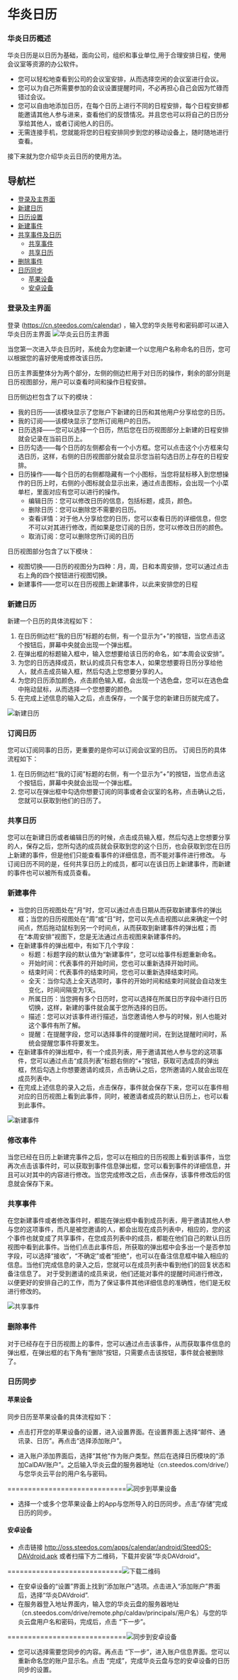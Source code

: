 # 华炎日历

### 华炎日历概述
华炎日历是以日历为基础，面向公司，组织和事业单位,用于合理安排日程，使用会议室等资源的办公软件。

- 您可以轻松地查看到公司的会议室安排，从而选择空闲的会议室进行会议。
- 您可以为自己所需要参加的会议设置提醒时间，不必再担心自己会因为忙碌而错过会议。
- 您可以自由地添加日历，在每个日历上进行不同的日程安排，每个日程安排都能邀请其他人参与进来，查看他们的反馈情况。并且您也可以将自己的日历分享给其他人，或者订阅他人的日历。
- 无需连接手机，您就能将您的日程安排同步到您的移动设备上，随时随地进行查看。

接下来就为您介绍华炎云日历的使用方法。

## 导航栏
- [登录及主界面](quickguide.md#登录及主界面)
- [新建日历](quickguide.md#新建日历)
- [日历设置](quickguide.md#日历设置)
- [新建事件](quickguide.md#新建事件)
- [共享事件及日历](quickguide.md#共享事件及日历)
    - [共享事件](quickguide.md#共享事件)
    - [共享日历](quickguide.md#共享日历)
- [删除事件](quickguide.md#删除事件)
- [日历同步](quickguide.md#日历同步)
    - [苹果设备](quickguide.md#苹果设备)
    - [安卓设备](quickguide.md#安卓设备)


### 登录及主界面
登录 (https://cn.steedos.com/calendar) ，输入您的华炎账号和密码即可以进入华炎日历主界面
![华炎云日历主界面](images/主界面.png)

当您第一次进入华炎日历时，系统会为您新建一个以您用户名称命名的日历，您可以根据您的喜好使用或修改该日历。

日历主界面整体分为两个部分，左侧的侧边栏用于对日历的操作，剩余的部分则是日历视图部分，用户可以查看时间和操作日程安排。


日历侧边栏包含了以下的模块：
- 我的日历——该模块显示了您账户下新建的日历和其他用户分享给您的日历。
- 我的订阅——该模块显示了您所订阅用户的日历。
- 日历选择——您可以选择一个日历，然后您在日历视图部分上新建的日程安排就会记录在当前日历上。
- 日历勾选——每个日历的左侧都会有一个小方框。您可以点击这个小方框来勾选日历，这样，右侧的日历视图部分就会显示您当前勾选日历上存在的日程安排。
- 日历操作——每个日历的右侧都隐藏有一个小图标，当您将鼠标移入到您想操作的日历上时，右侧的小图标就会显示出来，通过点击图标，会出现一个小菜单栏，里面对应有您可以进行的操作。
    - 编辑日历：您可以修改日历的信息，包括标题，成员，颜色。
    - 删除日历：您可以删除您不需要的日历。
    - 查看详情：对于他人分享给您的日历，您可以查看日历的详细信息，但您不可以对其进行修改，而如果是您订阅的日历，您可以修改日历的颜色。
    - 取消订阅：您可以删除您所订阅的日历

日历视图部分包含了以下模块：
- 视图切换——日历的视图分为四种：月，周，日和本周安排，您可以通过点击右上角的四个按钮进行视图切换。
- 新建事件——您可以在日历视图上新建事件，以此来安排您的日程
    
### 新建日历
新建一个日历的具体流程如下：

1. 在日历侧边栏“我的日历”标题的右侧，有一个显示为“+”的按钮，当您点击这个按钮后，屏幕中央就会出现一个弹出框。
1. 在弹出框的标题输入框中，输入您想要给该日历的命名，如“本周会议安排”。
1. 为您的日历选择成员，默认的成员只有您本人，如果您想要将日历分享给他人，就点击成员输入框，然后勾选上您想要分享的人。
1. 为您的日历添加颜色，点击颜色输入框，会出现一个选色盘，您可以在选色盘中拖动鼠标，从而选择一个您想要的颜色。
1. 在完成上述信息的输入之后，点击保存，一个属于您的新建日历就完成了。

![新建日历](images/新建日历.png)

### 订阅日历
您可以订阅同事的日历，更重要的是你可以订阅会议室的日历。
订阅日历的具体流程如下：

1. 在日历侧边栏“我的订阅”标题的右侧，有一个显示为“+”的按钮，当您点击这个按钮后，屏幕中央就会出现一个弹出框。
1. 您可以在弹出框中勾选你想要订阅的同事或者会议室的名称，点击确认之后，您就可以获取到他们的日历了。

### 共享日历
您可以在新建日历或者编辑日历的时候，点击成员输入框，然后勾选上您想要分享的人，保存之后，您所勾选的成员就会获取到您的这个日历，也会获取到您在日历上新建的事件，但是他们只能查看事件的详细信息，而不能对事件进行修改。
与订阅日历不同的是，任何共享日历上的成员，都可以在该日历上新建事件，而新建的事件也可以被所有成员查看。

### 新建事件

- 当您的日历视图处在“月”时，您可以通过点击日期从而获取新建事件的弹出框；当您的日历视图处在“周”或“日”时，您可以先点击视图以此来确定一个时间点，然后拖动鼠标到另一个时间点，从而获取到新建事件的弹出框；而在“本周安排”视图下，您是无法通过点击视图来新建事件的。
- 在新建事件的弹出框中，有如下几个字段：
    - 标题：标题字段的默认值为“新建事件”，您可以给事件标题重新命名。
    - 开始时间：代表事件的开始时间，您也可以重新选择开始时间。
    - 结束时间：代表事件的结束时间，您也可以重新选择结束时间。 
    - 全天：当你勾选上全天选项时，事件的开始时间和结束时间就会自动发生变化，时间间隔变为1天。
    - 所属日历：当您拥有多个日历时，您可以选择在所属日历字段中进行日历切换，这样，新建的事件就会属于您所选择的日历。
    - 描述：您可以对该事件进行描述，当您邀请他人参与的时候，别人也能对这个事件有所了解。
    - 提醒：在提醒字段，您可以选择事件的提醒时间，在到达提醒时间时，系统会提醒您事件将要发生。
- 在新建事件的弹出框中，有一个成员列表，用于邀请其他人参与您的这项事件，您可以通过点击“成员列表”标题右侧的“+”按钮，获取可选成员的弹出框，然后勾选上你想要邀请的成员，点击确认之后，您所邀请的人就会出现在成员列表中。
- 在完成上述信息的录入之后，点击保存，事件就会保存下来，您可以在事件相对应的日历视图上看到此事件，同时，被邀请者成员的默认日历上，也可以看到此事件。

![新建事件](images/新建事件.png)

### 修改事件

当您已经在日历上新建完事件之后，您可以在相应的日历视图上看到该事件，当您再次点击该事件时，可以获取到事件信息弹出框，您可以看到事件的详细信息，并且可以对其中的内容进行修改。当您完成修改之后，点击保存，该事件修改后的信息就会保存下来。

### 共享事件

在您新建事件或者修改事件时，都能在弹出框中看到成员列表，用于邀请其他人参与您的这项事件，而凡是被您邀请的人，都会出现在成员列表中，相应的，您的这个事件也就变成了共享事件，在您成员列表中的成员，都能在他们自己的默认日历视图中看到此事件。当他们点击此事件后，所获取的弹出框中会多出一个是否参加字段，可以选择“接收”，“不确定”或者“拒绝”，也可以在备注信息框中输入相应的信息。当他们完成信息的录入之后，您就可以在成员列表中看到他们的回复状态和备注信息了。
对于受到邀请的成员来说，他们还能对事件的提醒时间进行修改，以便更好的安排自己的工作，而为了保证事件其他详细信息的准确性，他们是无权进行修改的。

![共享事件](images/共享事件.png)


### 删除事件

对于已经存在于日历视图上的事件，您可以通过点击该事件，从而获取事件信息的弹出框，在弹出框的右下角有“删除”按钮，只需要点击该按钮，事件就会被删除了。



### 日历同步
#### 苹果设备
同步日历至苹果设备的具体流程如下：

- 点击打开您的苹果设备的设置，进入设置界面。在设置界面上选择“邮件、通讯录、日历”。再点击“选择添加账户”。

- 进入账户添加界面后，选择“其他”作为账户类型。然后在选择日历模块的“添加CalDAV账户”。之后输入华炎云盘的服务器地址（cn.steedos.com/drive/）与您华炎云平台的用户名与密码。 
            
=============================![同步到苹果设备](images/同步到苹果客户端.png)

- 选择一个或多个您苹果设备上的App与您所导入的日历同步。点击“存储”完成日历的同步。

#### 安卓设备
- 点击链接 http://oss.steedos.com/apps/calendar/android/SteedOS-DAVdroid.apk 或者扫描下方二维码，下载并安装“华炎DAVdroid”。
 
============================![下载二维码](images/下载二维码.png)

- 在安卓设备的“设置”界面上找到“添加账户”选项。点击进入“添加账户”界面后，选择“华炎DAVdroid”.
- 在服务器登入地址界面内，输入您的华炎云盘的服务器地址（cn.steedos.com/drive/remote.php/caldav/principals/用户名）与您的华炎云盘用户名和密码，完成后，点击 “下一步”。  

=============================![同步到安卓设备](images/同步到安卓设备.png.jpg)

- 您可以选择需要您同步的内容。再点击 “下一步”，进入账户信息界面。您可以重新命名您的账户显示名。点击 “完成”，完成华炎云盘与您的安卓设备的日历同步的设置。
